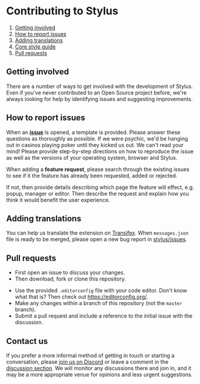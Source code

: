 # Contributing to Stylus

1. [Getting involved](#getting-involved)
2. [How to report issues](#how-to-report-issues)
3. [Adding translations](#adding-translations)
4. [Core style guide](#core-style-guide)
5. [Pull requests](#pull-requests)

## Getting involved

There are a number of ways to get involved with the development of Stylus. Even if you've never contributed to an Open Source project before, we're always looking for help by identifying issues and suggesting improvements.

## How to report issues

When an [**issue**](https://github.com/openstyles/stylus/issues) is opened, a template is provided. Please answer these questions as thoroughly as possible. If we were psychic, we'd be hanging out in casinos playing poker until they kicked us out. We can't read your mind! Please provide step-by-step directions on how to reproduce the issue as well as the versions of your operating system, browser and Stylus.

When adding a **feature request**, please search through the existing issues to see if it the feature has already been requested, added or rejected.

If not, then provide details describing which page the feature will effect, e.g. popup, manager or editor. Then describe the request and explain how you think it would benefit the user experience.


## Adding translations

You can help us translate the extension on [Transifex](https://www.transifex.com/github-7/Stylus). When `messages.json` file is ready to be merged, please open a new bug report in [stylus/issues](https://github.com/openstyles/stylus/issues).

## Pull requests

* First open an issue to discuss your changes.
* Then download, fork or clone this repository.
<!-- * Use [node.js](https://nodejs.org/) to run `npm install`. -->
* Use the provided `.editorconfig` file with your code editor. Don't know what that is? Then check out https://editorconfig.org/.
* Make any changes within a branch of this repository (not the `master` branch).
* Submit a pull request and include a reference to the initial issue with the discussion.

## Contact us

If you prefer a more informal method of getting in touch or starting a conversation, please [join us on Discord](https://discordapp.com/widget?id=379521691774353408) or leave a comment in the [discussion section](https://add0n.com/stylus.html#reviews). We will monitor any discussions there and join in, and it may be a more appropriate venue for opinions and less urgent suggestions.
